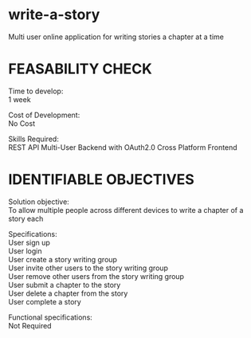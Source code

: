 # write-a-story
Multi user online application for writing stories a chapter at a time

# FEASABILITY CHECK
Time to develop:  
1 week  
  
Cost of Development:  
No Cost  
  
Skills Required:  
REST API
Multi-User Backend with OAuth2.0
Cross Platform Frontend

# IDENTIFIABLE OBJECTIVES
Solution objective:  
To allow multiple people across different devices to write a chapter of a story each
  
Specifications:  
User sign up  
User login  
User create a story writing group  
User invite other users to the story writing group  
User remove other users from the story writing group  
User submit a chapter to the story  
User delete a chapter from the story  
User complete a story  
  
Functional specifications:  
Not Required  
  
